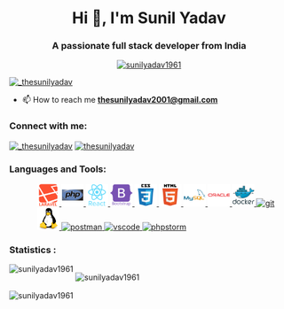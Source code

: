 <h1 align="center">Hi 👋, I'm Sunil Yadav</h1>
<h3 align="center">A passionate full stack developer from India</h3>

<p align="center"> <a href="https://github.com/ryo-ma/github-profile-trophy"><img src="https://github-profile-trophy.vercel.app/?username=thesunilyadav&margin-w=15&margin-h=15&column=4&theme=juicyfresh" alt="sunilyadav1961" /></a> </p>

<p align="left"> <a href="https://twitter.com/_thesunilyadav" target="blank"><img src="https://img.shields.io/twitter/follow/_thesunilyadav?logo=twitter&style=for-the-badge" alt="_thesunilyadav" /></a> </p>

- 📫 How to reach me **thesunilyadav2001@gmail.com**

<h3 align="left">Connect with me:</h3>
<p align="left">
<a href="https://twitter.com/_thesunilyadav" target="blank"><img align="center" src="https://raw.githubusercontent.com/rahuldkjain/github-profile-readme-generator/master/src/images/icons/Social/twitter.svg" alt="_thesunilyadav" height="30" width="40" /></a>
<a href="https://linkedin.com/in/thesunilyadav" target="blank"><img align="center" src="https://raw.githubusercontent.com/rahuldkjain/github-profile-readme-generator/master/src/images/icons/Social/linked-in-alt.svg" alt="thesunilyadav" height="30" width="40" /></a>
</p>

<h3 align="left">Languages and Tools:</h3>
<p align="left" style="padding-left:50px;"> 
<a href="https://laravel.com/" target="_blank">
    <img src="https://raw.githubusercontent.com/devicons/devicon/master/icons/laravel/laravel-plain-wordmark.svg" alt="laravel" width="40" height="40"/>
  </a>
  <a href="https://www.php.net" target="_blank"> 
    <img src="https://raw.githubusercontent.com/devicons/devicon/master/icons/php/php-original.svg" alt="php" width="40" height="40"/>
   </a>
  <a href="https://reactjs.org/" target="_blank"> 
    <img src="https://raw.githubusercontent.com/devicons/devicon/master/icons/react/react-original-wordmark.svg" alt="react" width="40" height="40"/> 
   </a>  
  <a href="https://getbootstrap.com" target="_blank"> 
    <img src="https://raw.githubusercontent.com/devicons/devicon/master/icons/bootstrap/bootstrap-plain-wordmark.svg" alt="bootstrap" width="40" height="40"/> 
  </a> 
  <a href="https://www.w3schools.com/css/" target="_blank"> 
    <img src="https://raw.githubusercontent.com/devicons/devicon/master/icons/css3/css3-original-wordmark.svg" alt="css3" width="40" height="40"/>
  </a>
  <a href="https://www.w3.org/html/" target="_blank">
    <img src="https://raw.githubusercontent.com/devicons/devicon/master/icons/html5/html5-original-wordmark.svg" alt="html5" width="40" height="40"/> 
  </a> 
  <a href="https://www.mysql.com/" target="_blank"> 
    <img src="https://raw.githubusercontent.com/devicons/devicon/master/icons/mysql/mysql-original-wordmark.svg" alt="mysql" width="40" height="40"/>
  </a> 
  <a href="https://www.oracle.com/" target="_blank"> 
    <img src="https://raw.githubusercontent.com/devicons/devicon/master/icons/oracle/oracle-original.svg" alt="oracle" width="40" height="40"/>
  </a> 
  <a href="https://www.docker.com/" target="_blank"> 
    <img src="https://raw.githubusercontent.com/devicons/devicon/master/icons/docker/docker-original-wordmark.svg" alt="docker" width="40" height="40"/> 
  </a> 
  <a href="https://git-scm.com/" target="_blank"> 
    <img src="https://www.vectorlogo.zone/logos/git-scm/git-scm-icon.svg" alt="git" width="40" height="40"/> 
  </a> 
  <a href="https://www.linux.org/" target="_blank"> 
    <img src="https://raw.githubusercontent.com/devicons/devicon/master/icons/linux/linux-original.svg" alt="linux" width="40" height="40"/> 
  </a>
   <a href="https://postman.com" target="_blank"> 
    <img src="https://www.vectorlogo.zone/logos/getpostman/getpostman-icon.svg" alt="postman" width="40" height="40"/>
   </a> 
   
   <a href="https://code.visualstudio.com/" target="_blank"> 
    <img src="https://www.vectorlogo.zone/logos/visualstudio_code/visualstudio_code-icon.svg" alt="vscode" width="40" height="40"/>
   </a>
    <a href="https://www.jetbrains.com/phpstorm/" target="_blank"> 
    <img src="https://cdn.worldvectorlogo.com/logos/phpstorm-1.svg" alt="phpstorm" width="40" height="40"/>
   </a>
   
  </p>

<h3 align="left"> Statistics :</h3>
<p><img align="left" src="https://github-readme-stats.vercel.app/api/top-langs?username=thesunilyadav&show_icons=true&locale=en&layout=compact&theme=tokyonight&langs_count=10" alt="sunilyadav1961" /></p>

<p>&nbsp;<img align="center" style="margin-top:15px;" src="https://github-readme-stats.vercel.app/api?username=thesunilyadav&show_icons=true&locale=en&count_private=true&theme=radical" alt="sunilyadav1961" /></p>

<p><img align="center" src="https://github-readme-streak-stats.herokuapp.com/?user=thesunilyadav&theme=merko" alt="sunilyadav1961" /></p>
